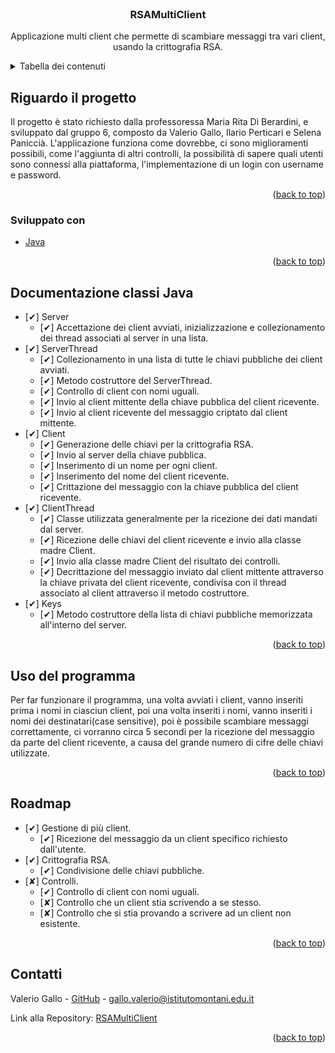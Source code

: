 <div id="top"></div>

<!-- PROJECT LOGO -->
<br />
<div align="center">

<h3 align="center">RSAMultiClient</h3>

  <p align="center">
    Applicazione multi client che permette di scambiare messaggi tra vari client, usando la crittografia RSA.
  </p>
</div>



<!-- TABELLA DEI CONTENUTI -->
<details>
  <summary>Tabella dei contenuti</summary>
  <ol>
    <li>
      <a href="#riguardo-il-progetto">Riguardo il progetto</a>
      <ul>
        <li><a href="#sviluppato-con">Costruito con</a></li>
      </ul>
    </li>
    <li><a href="#documentazione-classi-java">Documentazione classi</a></li>
    <li><a href="#uso-del-programma">Uso del programma</a></li>
    <li><a href="#roadmap">Roadmap</a></li>
    <li><a href="#contatti">Contatti</a></li>
  </ol>
</details>



<!-- RIGUARDO IL PROGETTO -->
## Riguardo il progetto

Il progetto è stato richiesto dalla professoressa Maria Rita Di Berardini, e sviluppato dal gruppo 6, composto da Valerio Gallo, Ilario Perticari e Selena Paniccià.
L'applicazione funziona come dovrebbe, ci sono miglioramenti possibili, come l'aggiunta di altri controlli, la possibilità di sapere quali utenti sono connessi alla piattaforma,
l'implementazione di un login con username e password.

<p align="right">(<a href="#top">back to top</a>)</p>

### Sviluppato con

* [Java](https://www.oracle.com/it/java/)


<p align="right">(<a href="#top">back to top</a>)</p>

<!-- DOCUMENTAZIONE CLASSI JAVA -->
## Documentazione classi Java
- [✔] Server
    - [✔] Accettazione dei client avviati, inizializzazione e collezionamento dei thread associati al server in una lista.
- [✔] ServerThread
    - [✔] Collezionamento in una lista di tutte le chiavi pubbliche dei client avviati.
    - [✔] Metodo costruttore del ServerThread.
    - [✔] Controllo di client con nomi uguali.
    - [✔] Invio al client mittente della chiave pubblica del client ricevente.
    - [✔] Invio al client ricevente del messaggio criptato dal client mittente.
- [✔] Client
    - [✔] Generazione delle chiavi per la crittografia RSA.
    - [✔] Invio al server della chiave pubblica.
    - [✔] Inserimento di un nome per ogni client.
    - [✔] Inserimento del nome del client ricevente.
    - [✔] Crittazione del messaggio con la chiave pubblica del client ricevente.
- [✔] ClientThread
    - [✔] Classe utilizzata generalmente per la ricezione dei dati mandati dal server.
    - [✔] Ricezione delle chiavi del client ricevente e invio alla classe madre Client.
    - [✔] Invio alla classe madre Client del risultato dei controlli.
    - [✔] Decrittazione del messaggio inviato dal client mittente attraverso la chiave privata del client ricevente, condivisa con il thread associato al client attraverso il metodo costruttore.
- [✔] Keys
    - [✔] Metodo costruttore della lista di chiavi pubbliche memorizzata all'interno del server.


<p align="right">(<a href="#top">back to top</a>)</p>

<!-- USO DEL PROGRAMMA -->
## Uso del programma

Per far funzionare il programma, una volta avviati i client, vanno inseriti prima i nomi in ciasciun client, poi una volta inseriti i nomi, vanno
inseriti i nomi dei destinatari(case sensitive), poi è possibile scambiare messaggi correttamente, ci vorranno circa 5 secondi per la ricezione
del messaggio da parte del client ricevente, a causa del grande numero di cifre delle chiavi utilizzate.

<p align="right">(<a href="#top">back to top</a>)</p>

<!-- ROADMAP -->
## Roadmap

- [✔] Gestione di più client.
    - [✔] Ricezione del messaggio da un client specifico richiesto dall'utente.
- [✔] Crittografia RSA.
    - [✔] Condivisione delle chiavi pubbliche.
- [✘] Controlli.
    - [✔] Controllo di client con nomi uguali.
    - [✘] Controllo che un client stia scrivendo a se stesso.
    - [✘] Controllo che si stia provando a scrivere ad un client non esistente.        

<p align="right">(<a href="#top">back to top</a>)</p>

<!-- CONTATTI -->
## Contatti

Valerio Gallo - [GitHub](https://github.com/Vallozz) - gallo.valerio@istitutomontani.edu.it

Link alla Repository: [RSAMultiClient](https://github.com/ilario1/RSA-Gruppo6)

<p align="right">(<a href="#top">back to top</a>)</p>
